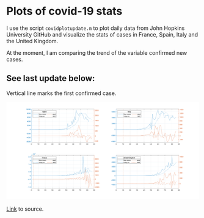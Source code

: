 # Plots of covid-19 stats

I use the script `covidplotupdate.m` to plot daily data from John Hopkins University GitHub and visualize the stats of cases in France, Spain, Italy and the United Kingdom.

At the moment, I am comparing the trend of the variable confirmed new cases.

## See last update below:
Vertical line marks the first confirmed case.

<img src="https://github.com/gonzalo-villegas-curulla/covidPlots/blob/master/images/figure1.png">

[Link](https://github.com/CSSEGISandData/COVID-19) to source.


<!-- <img src="https://github.com/gonzalo-villegas-curulla/covidPlots/"> -->
<!-- <img src="C:\Users\organ\Desktop\covid\COVID-19-master\csse_covid_19_data\csse_covid_19_time_series\images\figure1.png"> -->
